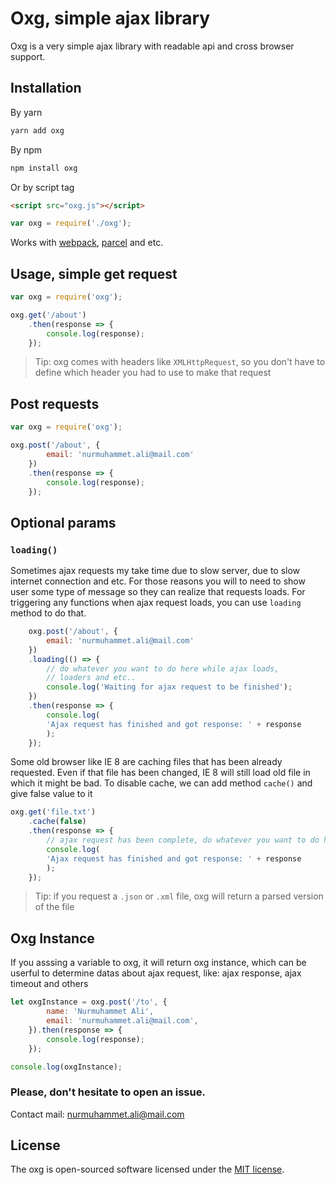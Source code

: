 # Oxg, simple ajax library

Oxg is a very simple ajax library with readable api and cross browser support.

## Installation
By yarn
```bash
yarn add oxg
```
By npm
```bash
npm install oxg
```
Or by script tag
```html
<script src="oxg.js"></script>
```

```js
var oxg = require('./oxg');
```
Works with [webpack](https://webpack.js.org/), [parcel](https://parceljs.org/) and etc.

## Usage, simple get request
```js
var oxg = require('oxg');

oxg.get('/about')
    .then(response => {
        console.log(response);
    });
```
> Tip: oxg comes with headers like `XMLHttpRequest`, so you don't have to define which header you had to use to make that request

## Post requests
```js
var oxg = require('oxg');

oxg.post('/about', {
        email: 'nurmuhammet.ali@mail.com'
    })
    .then(response => {
        console.log(response);
    });
```

## Optional params
### `loading()`
Sometimes ajax requests my take time due to slow server, due to slow internet connection and etc. For those reasons you will to need to show user some type of message so they can realize that requests loads. For triggering any functions when ajax request loads, you can use `loading` method to do that.
```js
    oxg.post('/about', {
        email: 'nurmuhammet.ali@mail.com'
    })
    .loading(() => {
        // do whatever you want to do here while ajax loads, 
        // loaders and etc..
        console.log('Waiting for ajax request to be finished');
    })
    .then(response => {
        console.log(
        'Ajax request has finished and got response: ' + response
        );
    });
```
Some old browser like IE 8 are caching files that has been already requested. Even if that file has been changed, IE 8 will still load old file in which it might be bad. To disable cache, we can add method `cache()` and give false value to it
```js
oxg.get('file.txt')
    .cache(false)
    .then(response => {
        // ajax request has been complete, do whatever you want to do here
        console.log(
        'Ajax request has finished and got response: ' + response
        );
    });
```

> Tip: if you request a `.json` or `.xml` file, oxg will return a parsed  version of the file

## Oxg Instance
If you asssing a variable to oxg, it will return oxg instance, which can be userful to determine datas about ajax request, like: ajax response, ajax timeout and others
```js
let oxgInstance = oxg.post('/to', {
        name: 'Nurmuhammet Ali',
        email: 'nurmuhammet.ali@mail.com',
    }).then(response => {
        console.log(response);
    });

console.log(oxgInstance);
```

### Please, don't hesitate to open an issue.

Contact mail:  [nurmuhammet.ali@mail.com](mailto:nurmuhammet.ali@mail.com)

## [](https://github.com/nurmuhammet-ali/oxg#license)License

The oxg is open-sourced software licensed under the  [MIT license](https://opensource.org/licenses/MIT). 
